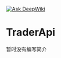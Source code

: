 [![Ask DeepWiki](https://deepwiki.com/badge.svg)](https://deepwiki.com/UserName-Lotus/TraderApi)

# TraderApi

暂时没有编写简介

